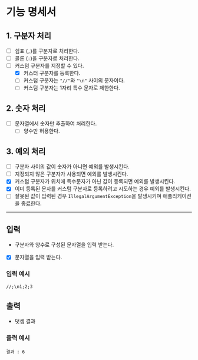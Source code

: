 # 기능 명세서


## 1. 구분자 처리
- [ ] 쉼표 (`,`)를 구분자로 처리한다.
- [ ] 콜론 (`:`)을 구분자로 처리한다.
- [ ] 커스텀 구분자를 지정할 수 있다.
  - [x] 커스터 구분자를 등록한다. 
  - [ ] 커스텀 구분자는 `"//"`와 `"\n"` 사이의 문자이다.
  - [ ] 커스텀 구분자는 1자리 특수 문자로 제한한다.

## 2. 숫자 처리
- [ ] 문자열에서 숫자만 추출하여 처리한다.
    - [ ] 양수만 허용한다.

## 3. 예외 처리
- [ ] 구분자 사이의 값이 숫자가 아니면 예외를 발생시킨다.
- [ ] 지정되지 않은 구분자가 사용되면 예외를 발생시킨다.
- [x] 커스텀 구분자가 위치에 특수문자가 아닌 값이 등록되면 예외를 발생시킨다.
- [x] 이미 등록된 문자를 커스텀 구분자로 등록하려고 시도하는 경우 예외를 발생시킨다.
- [ ] 잘못된 값이 입력된 경우 `IllegalArgumentException`을 발생시키며 애플리케이션을 종료한다.

---

## 입력
- 구분자와 양수로 구성된 문자열을 입력 받는다.
- [x] 문자열을 입력 받는다.

### 입력 예시
```text
//;\n1;2;3
```

## 출력
- 덧셈 결과

### 출력 예시
```text
결과 : 6
```

